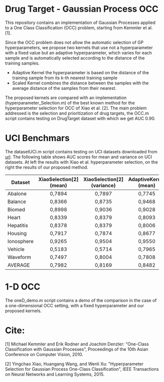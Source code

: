 # Drug Target - Gaussian Process OCC

This repository contains an implementation of Gaussian Processes applied to a One Class Classification (OCC) problem, starting from Kemmler et al. [1].

Since the OCC problem does not allow the automatic selection of GP hyperparameters, we propose two kernels that use not a hyperparameter with a fixed value but an adaptive hyperparameter, which varies for each sample and is automatically selected according to the distance of the training samples.
* Adaptive Kernel the hyperparameter is based on the distance of the training sample from its k-th nearest training sample
* Scaled Kernel combines the distance between the samples with the average distance of the samples from their nearest.

The proposed kernels are compared with an implementation (hyperparameter_Selection.m) of the best known method for the hyperparameter selection for OCC of Xiao et al. [2]. 
The main problem addressed is the selection and prioritization of drug targets, the OCC.m script contains testing on DrugTarget dataset with which we get AUC 0.90.

# UCI Benchmars 

The datasetUCI.m script contains testing on UCI datasets downloaded from [url](http://homepage.tudelft.nl/n9d04/occ/index.html).
The following table shows AUC scores for mean and variance on UCI datasets. At left the results with Xiao et al. hyperparameter selection, on the right the results of our proposed method.

| Dataset    |XiaoSelection[2] (mean)|XiaoSelection[2] (variance)| AdaptiveKernel (mean)| AdaptiveKernel (variance)|
|------------|:---------------------:|:-------------------------:|:--------------------:|:------------------------:|
| Abalone    |         0,7894        |           0,7897          |        0,7745        |          0,7428          |
| Balance    |         0,8366        |           0,8735          |        0,9468        |          0,9682          |
| Biomed     |         0,8998        |           0,9036          |        0,9028        |          0,8960          |
| Heart      |         0,8339        |           0,8379          |        0,8093        |          0,7925          |
| Hepatitis  |         0,8378        |           0,8379          |        0,8006        |          0,7794          |
| Housing    |         0,7917        |           0,7874          |        0,8677        |          0,8680          |
| Ionosphere |         0,9265        |           0,9504          |        0,9550        |          0,9649          |
| Vehicle    |         0,5183        |           0,5714          |        0,7965        |          0,8656          |
| Waveform   |         0,7497        |           0,8004          |        0,7808        |          0,8167          |
| AVERAGE    |         0,7982        |           0,8169          |        0,8482        |          0,8549          |

# 1-D OCC 

The oneD_demo.m script contains a demo of the comparison in the case of a one-dimensional OCC setting, with a fixed hyperparameter and our proposed kernels.

# Cite:

[1] Michael Kemmler and Erik Rodner and Joachim Denzler: "One-Class Classification with Gaussian Processes", Proceedings of the 10th Asian Conference on Computer Vision, 2010.

[2] Yingchao Xiao, Huangang Wang, and Wenli Xu: "Hyperparameter Selection for Gaussian Process One-Class Classification", IEEE Transactions on Neural Networks and Learning Systems, 2015.